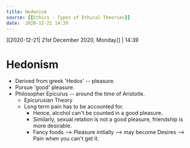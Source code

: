 ```yaml
---
title: Hedonism
source: [[Ethics - Types of Ethical Theories]]
date:  2020-12-21 14:39
---
```

[[2020-12-21| 21st December 2020, Monday]] |  14:39

# Hedonism
- Derived from greek 'Hedos' -- pleasure.
- Pursue 'good' pleasure.
- Philosopher Epicurus -- around the time of Aristotle.
	- Epicurusian Theory
	- Long term pain has to be accounted for. 
		- Hence, alcohol can't be counted in a good pleasure.
		- Similarly, sexual relation is not a good pleasure, friendship is more desirable.
		- Fancy foods --> Pleasure initially -->  may become Desires --> Pain when you can't get it.

